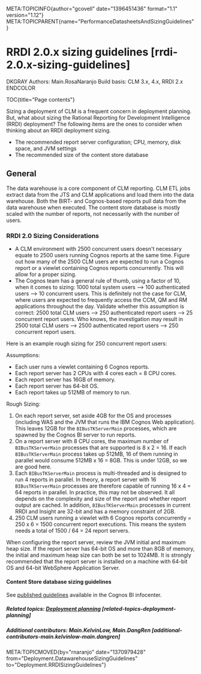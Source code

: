 META:TOPICINFO{author="gcovell" date="1396451436" format="1.1"
version="1.12"}
META:TOPICPARENT{name="PerformanceDatasheetsAndSizingGuidelines"}

# RRDI 2.0.x sizing guidelines [rrdi-2.0.x-sizing-guidelines]

DKGRAY Authors: Main.RosaNaranjo Build basis: CLM 3.x, 4.x, RRDI 2.x
ENDCOLOR

TOC{title="Page contents"}

Sizing a deployment of CLM is a frequent concern in deployment planning.
But, what about sizing the Rational Reporting for Development
Intelligence (RRDI) deployment? The following items are the ones to
consider when thinking about an RRDI deployment sizing.

-   The recommended report server configuration; CPU, memory, disk
    space, and JVM settings
-   The recommended size of the content store database

## General

The data warehouse is a core component of CLM reporting. CLM ETL jobs
extract data from the JTS and CLM applications and load them into the
data warehouse. Both the BIRT- and Cognos-based reports pull data from
the data warehouse when executed. The content store database is mostly
scaled with the number of reports, not necessarily with the number of
users.

### RRDI 2.0 Sizing Considerations

-   A CLM environment with 2500 concurrent users doesn't necessary
    equate to 2500 users running Cognos reports at the same time. Figure
    out how many of the 2500 CLM users are expected to run a Cognos
    report or a viewlet containing Cognos reports concurrently. This
    will allow for a proper sizing.
-   The Cognos team has a general rule of thumb, using a factor of 10,
    when it comes to sizing: 1000 total system users --\> 100
    authenticated users --\> 10 concurrent users. This is definitely not
    the case for CLM, where users are expected to frequently access the
    CCM, QM and RM applications throughout the day. Validate whether
    this assumption is correct: 2500 total CLM users --\> 250
    authenticated report users --\> 25 concurrent report users. Who
    knows, the investigation may result in 2500 total CLM users --\>
    2500 authenticated report users --\> 250 concurrent report users.

Here is an example rough sizing for 250 concurrent report users:

Assumptions:

-   Each user runs a viewlet containing 6 Cognos reports.
-   Each report server has 2 CPUs with 4 cores each = 8 CPU cores.
-   Each report server has 16GB of memory.
-   Each report server has 64-bit OS.
-   Each report takes up 512MB of memory to run.

Rough Sizing:

1.  On each report server, set aside 4GB for the OS and processes
    (including WAS and the JVM that runs the IBM Cognos Web
    application). This leaves 12GB for the `BIBusTKServerMain`
    processes, which are spawned by the Cognos BI server to run reports.
2.  On a report server with 8 CPU cores, the maximum number of
    `BIBusTKServerMain` processes that are supported is 8 x 2 = 16. If
    each `BIBusTKServerMain` process takes up 512MB, 16 of them running
    in parallel would consume 512MB x 16 = 8GB. This is under 12GB, so
    we are good here.
3.  Each `BIBusTKServerMain` process is multi-threaded and is designed
    to run 4 reports in parallel. In theory, a report server with 16
    `BIBusTKServerMain` processes are therefore capable of running 16 x
    4 = 64 reports in parallel. In practice, this may not be observed.
    It all depends on the complexity and size of the report and whether
    report output are cached. In addition, `BIBusTKServerMain` processes
    in current RRDI and Insight are 32-bit and has a memory constraint
    of 2GB.
4.  250 CLM users running a viewlet with 6 Cognos reports concurrently =
    250 x 6 = 1500 concurrent report executions. This means the system
    needs a total of 1500 / 64 = 24 report servers.

When configuring the report server, review the JVM initial and maximum
heap size. If the report server has 64-bit OS and more than 8GB of
memory, the initial and maximum heap size can both be set to 1024MB. It
is strongly recommended that the report server is installed on a machine
with 64-bit OS and 64-bit WebSphere Application Server.

#### Content Store database sizing guidelines

See [published
guidelines](http://pic.dhe.ibm.com/infocenter/cbi/v10r1m0/topic/com.ibm.swg.im.cognos.crn_arch.10.1.0.doc/crn_arch_id2709ADGplnnfrastrct.html#ADGplnnfrastrct)
available in the Cognos BI infocenter.

##### Related topics: [Deployment planning](DeploymentPlanning) [related-topics-deployment-planning]

##### Additional contributors: Main.KelvinLow, Main.DangRen [additional-contributors-main.kelvinlow-main.dangren]

META:TOPICMOVED{by="rnaranjo" date="1370979428"
from="Deployment.DatawarehouseSizingGuidelines"
to="Deployment.RRDISizingGuidelines"}
